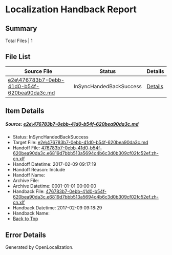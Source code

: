 # <a name='report-top'></a> Localization Handback Report

## Summary
 Total Files | 1

## File List
 Source File | Status | Details 
 ----------- | ------ | ------- 
 [e2e\476783b7-0ebb-41d0-b54f-620bea90da3c.md](https://github.com/OpenLocalizationTestOrg/ol-test0/blob/b0697a7ef80a4f2d96021557bec1a3ed5352e123/e2e/476783b7-0ebb-41d0-b54f-620bea90da3c.md) | InSyncHandedBackSuccess | [Details](#ac0ed2bb732a5bd62fef8de5d26cd8a46f5c46ff1)

## Item Details
##### <a name='ac0ed2bb732a5bd62fef8de5d26cd8a46f5c46ff1'></a> Source: [e2e\476783b7-0ebb-41d0-b54f-620bea90da3c.md](https://github.com/OpenLocalizationTestOrg/ol-test0/blob/b0697a7ef80a4f2d96021557bec1a3ed5352e123/e2e/476783b7-0ebb-41d0-b54f-620bea90da3c.md)
* Status: InSyncHandedBackSuccess
* Target File: [e2e\476783b7-0ebb-41d0-b54f-620bea90da3c.md](https://github.com/OpenLocalizationTestOrg/ol-test0-zhcn/blob/dee4ced0ffe6fa1eaf9cbfa01f2f86a0659eaace/e2e/476783b7-0ebb-41d0-b54f-620bea90da3c.md)
* Handoff File: [476783b7-0ebb-41d0-b54f-620bea90da3c.e6819d7bbb513a5694c4b6c3d0b309cf02fc52ef.zh-cn.xlf](https://github.com/OpenLocalizationTestOrg/ol-test0-handoff/blob/d6c803cd24d1f6e0d06fa1e77f35598b4968b463/ol-handoff/OpenLocalizationTestOrg/ol-test0-zhcn/shujia/ht/476783b7-0ebb-41d0-b54f-620bea90da3c.e6819d7bbb513a5694c4b6c3d0b309cf02fc52ef.zh-cn.xlf)
* Handoff Datetime: 2017-02-09 09:17:19
* Handoff Reason: Include
* Handoff Name: 
* Archive File: 
* Archive Datetime: 0001-01-01 00:00:00
* Handback File: [476783b7-0ebb-41d0-b54f-620bea90da3c.e6819d7bbb513a5694c4b6c3d0b309cf02fc52ef.zh-cn.xlf](https://github.com/OpenLocalizationTestOrg/ol-test0-handback/blob/8202c769564db8221813ab898f65b06ee06c0fd9/ol-handback/OpenLocalizationTestOrg/ol-test0-zhcn/shujia/ht/476783b7-0ebb-41d0-b54f-620bea90da3c.e6819d7bbb513a5694c4b6c3d0b309cf02fc52ef.zh-cn.xlf)
* Handback Datetime: 2017-02-09 09:18:29
* Handback Name: 
* [Back to Top](#report-top)


## Error Details

Generated by OpenLocalization.
